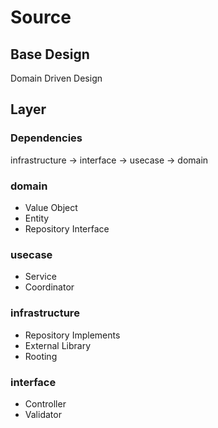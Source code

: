 # Source

## Base Design
Domain Driven Design

## Layer

### Dependencies
infrastructure -> interface -> usecase -> domain

### domain
* Value Object
* Entity
* Repository Interface

### usecase
* Service
* Coordinator

### infrastructure
* Repository Implements
* External Library
* Rooting

### interface
* Controller
* Validator
